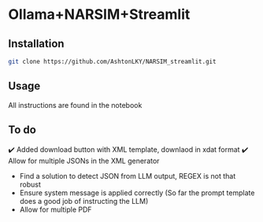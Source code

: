 # Ollama+NARSIM+Streamlit

## Installation

```bash
git clone https://github.com/AshtonLKY/NARSIM_streamlit.git
```

## Usage

All instructions are found in the notebook
## To do
✔️ Added download button with XML template, downlaod in xdat format
✔️ Allow for multiple JSONs in the XML generator
- Find a solution to detect JSON from LLM output, REGEX is not that robust
- Ensure system message is applied correctly (So far the prompt template does a good job of instructing the LLM)
- Allow for multiple PDF
  
